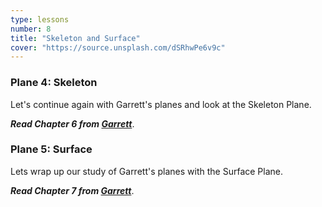```yaml
---
type: lessons
number: 8
title: "Skeleton and Surface"
cover: "https://source.unsplash.com/dSRhwPe6v9c"
---
```

### Plane 4: Skeleton

Let's continue again with Garrett's planes and look at the Skeleton Plane.

***Read Chapter 6 from [Garrett][garrett]***.

### Plane 5: Surface

Lets wrap up our study of Garrett's planes with the Surface Plane.

***Read Chapter 7 from [Garrett][garrett]***.

[garrett]: http://0-proquest.safaribooksonline.com.library.cedarville.edu/book/web-design-and-development/9780321688651

